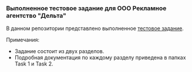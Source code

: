 ### Выполненное тестовое задание для ООО Рекламное агентство "Дельта"

В данном репозитории представлено выполненное [тестовое задание](https://docs.google.com/document/d/1IWkoe9Ij7_t7NI9AwUVU3uD5qqd8t4EuvWZ7ZG_F7Yc/edit).

Примечания: 
- Задание состоит из двух разделов.
- Подробная документация по каждому разделу приведена в папках Task 1 и Task 2.
